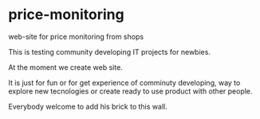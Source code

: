 # price-monitoring
web-site for price monitoring from shops

This is testing community developing IT projects for newbies.

At the moment we create web site. 

It is just for fun or for get experience of comminuty developing, way to explore new tecnologies or create ready to use product with other people.

Everybody welcome to add his brick to this wall.
